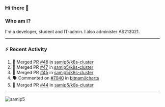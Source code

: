 ### Hi there 👋

### Who am I?
I'm a developer, student and IT-admin. I also administer AS213021.

---
### :zap: Recent Activity
<!--START_SECTION:activity-->
1. 🎉 Merged PR [#48](https://github.com/samip5/k8s-cluster/pull/48) in [samip5/k8s-cluster](https://github.com/samip5/k8s-cluster)
2. 🎉 Merged PR [#47](https://github.com/samip5/k8s-cluster/pull/47) in [samip5/k8s-cluster](https://github.com/samip5/k8s-cluster)
3. 🎉 Merged PR [#45](https://github.com/samip5/k8s-cluster/pull/45) in [samip5/k8s-cluster](https://github.com/samip5/k8s-cluster)
4. 🗣 Commented on [#7040](https://github.com/bitnami/charts/issues/7040) in [bitnami/charts](https://github.com/bitnami/charts)
5. 🎉 Merged PR [#44](https://github.com/samip5/k8s-cluster/pull/44) in [samip5/k8s-cluster](https://github.com/samip5/k8s-cluster)
<!--END_SECTION:activity-->
---

<img align="center" src="https://github-readme-stats.vercel.app/api?username=samip5&show_icons=true" alt="samip5" />
